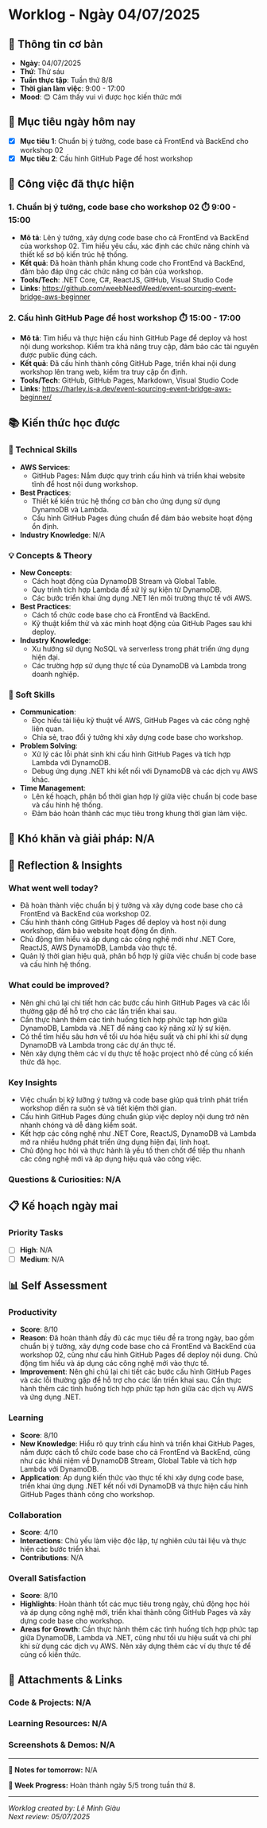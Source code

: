 # Worklog - Ngày 04/07/2025

## 📅 Thông tin cơ bản
- **Ngày**: 04/07/2025
- **Thứ**: Thứ sáu
- **Tuần thực tập**: Tuần thứ 8/8
- **Thời gian làm việc**: 9:00 - 17:00
- **Mood**: 😊 Cảm thấy vui vì được học kiến thức mới

## 🎯 Mục tiêu ngày hôm nay
- [x] **Mục tiêu 1**: Chuẩn bị ý tưởng, code base cả FrontEnd và BackEnd cho workshop 02
- [x] **Mục tiêu 2**: Cấu hình GitHub Page để host workshop

## 💼 Công việc đã thực hiện

### 1. Chuẩn bị ý tưởng, code base cho workshop 02 ⏱️ 9:00 - 15:00
- **Mô tả**: Lên ý tưởng, xây dựng code base cho cả FrontEnd và BackEnd của workshop 02. Tìm hiểu yêu cầu, xác định các chức năng chính và thiết kế sơ bộ kiến trúc hệ thống.
- **Kết quả**: Đã hoàn thành phần khung code cho FrontEnd và BackEnd, đảm bảo đáp ứng các chức năng cơ bản của workshop. 
- **Tools/Tech**: .NET Core, C#, ReactJS, GitHub, Visual Studio Code
- **Links**: https://github.com/weebNeedWeed/event-sourcing-event-bridge-aws-beginner

### 2. Cấu hình GitHub Page để host workshop ⏱️ 15:00 - 17:00
- **Mô tả**: Tìm hiểu và thực hiện cấu hình GitHub Page để deploy và host nội dung workshop. Kiểm tra khả năng truy cập, đảm bảo các tài nguyên được public đúng cách.
- **Kết quả**: Đã cấu hình thành công GitHub Page, triển khai nội dung workshop lên trang web, kiểm tra truy cập ổn định.
- **Tools/Tech**: GitHub, GitHub Pages, Markdown, Visual Studio Code
- **Links**: https://harley.is-a.dev/event-sourcing-event-bridge-aws-beginner/

## 📚 Kiến thức học được

### 🔧 Technical Skills

- **AWS Services**: 
	- GitHub Pages: Nắm được quy trình cấu hình và triển khai website tĩnh để host nội dung workshop.
- **Best Practices**: 
	- Thiết kế kiến trúc hệ thống cơ bản cho ứng dụng sử dụng DynamoDB và Lambda.
	- Cấu hình GitHub Pages đúng chuẩn để đảm bảo website hoạt động ổn định.
- **Industry Knowledge**: N/A

### 💡 Concepts & Theory
- **New Concepts**: 
	- Cách hoạt động của DynamoDB Stream và Global Table.
	- Quy trình tích hợp Lambda để xử lý sự kiện từ DynamoDB.
	- Các bước triển khai ứng dụng .NET lên môi trường thực tế với AWS.
- **Best Practices**: 
	- Cách tổ chức code base cho cả FrontEnd và BackEnd.
	- Kỹ thuật kiểm thử và xác minh hoạt động của GitHub Pages sau khi deploy.
- **Industry Knowledge**: 
	- Xu hướng sử dụng NoSQL và serverless trong phát triển ứng dụng hiện đại.
	- Các trường hợp sử dụng thực tế của DynamoDB và Lambda trong doanh nghiệp.

### 🤝 Soft Skills
- **Communication**: 
	- Đọc hiểu tài liệu kỹ thuật về AWS, GitHub Pages và các công nghệ liên quan.
	- Chia sẻ, trao đổi ý tưởng khi xây dựng code base cho workshop.
- **Problem Solving**: 
	- Xử lý các lỗi phát sinh khi cấu hình GitHub Pages và tích hợp Lambda với DynamoDB.
	- Debug ứng dụng .NET khi kết nối với DynamoDB và các dịch vụ AWS khác.
- **Time Management**: 
	- Lên kế hoạch, phân bổ thời gian hợp lý giữa việc chuẩn bị code base và cấu hình hệ thống.
	- Đảm bảo hoàn thành các mục tiêu trong khung thời gian làm việc.

## 🚧 Khó khăn và giải pháp: N/A

## 💭 Reflection & Insights

### What went well today?
- Đã hoàn thành việc chuẩn bị ý tưởng và xây dựng code base cho cả FrontEnd và BackEnd của workshop 02.
- Cấu hình thành công GitHub Pages để deploy và host nội dung workshop, đảm bảo website hoạt động ổn định.
- Chủ động tìm hiểu và áp dụng các công nghệ mới như .NET Core, ReactJS, AWS DynamoDB, Lambda vào thực tế.
- Quản lý thời gian hiệu quả, phân bổ hợp lý giữa việc chuẩn bị code base và cấu hình hệ thống.

### What could be improved?
- Nên ghi chú lại chi tiết hơn các bước cấu hình GitHub Pages và các lỗi thường gặp để hỗ trợ cho các lần triển khai sau.
- Cần thực hành thêm các tình huống tích hợp phức tạp hơn giữa DynamoDB, Lambda và .NET để nâng cao kỹ năng xử lý sự kiện.
- Có thể tìm hiểu sâu hơn về tối ưu hóa hiệu suất và chi phí khi sử dụng DynamoDB và Lambda trong các dự án thực tế.
- Nên xây dựng thêm các ví dụ thực tế hoặc project nhỏ để củng cố kiến thức đã học.

### Key Insights
- Việc chuẩn bị kỹ lưỡng ý tưởng và code base giúp quá trình phát triển workshop diễn ra suôn sẻ và tiết kiệm thời gian.
- Cấu hình GitHub Pages đúng chuẩn giúp việc deploy nội dung trở nên nhanh chóng và dễ dàng kiểm soát.
- Kết hợp các công nghệ như .NET Core, ReactJS, DynamoDB và Lambda mở ra nhiều hướng phát triển ứng dụng hiện đại, linh hoạt.
- Chủ động học hỏi và thực hành là yếu tố then chốt để tiếp thu nhanh các công nghệ mới và áp dụng hiệu quả vào công việc.

### Questions & Curiosities: N/A

## 📋 Kế hoạch ngày mai

### Priority Tasks
- [ ] **High**: N/A
- [ ] **Medium**: N/A

## 📊 Self Assessment

### Productivity
- **Score**: 8/10
- **Reason**: Đã hoàn thành đầy đủ các mục tiêu đề ra trong ngày, bao gồm chuẩn bị ý tưởng, xây dựng code base cho cả FrontEnd và BackEnd của workshop 02, cũng như cấu hình GitHub Pages để deploy nội dung. Chủ động tìm hiểu và áp dụng các công nghệ mới vào thực tế.
- **Improvement**: Nên ghi chú lại chi tiết các bước cấu hình GitHub Pages và các lỗi thường gặp để hỗ trợ cho các lần triển khai sau. Cần thực hành thêm các tình huống tích hợp phức tạp hơn giữa các dịch vụ AWS và ứng dụng .NET.

### Learning
- **Score**: 8/10
- **New Knowledge**: Hiểu rõ quy trình cấu hình và triển khai GitHub Pages, nắm được cách tổ chức code base cho cả FrontEnd và BackEnd, cũng như các khái niệm về DynamoDB Stream, Global Table và tích hợp Lambda với DynamoDB.
- **Application**: Áp dụng kiến thức vào thực tế khi xây dựng code base, triển khai ứng dụng .NET kết nối với DynamoDB và thực hiện cấu hình GitHub Pages thành công cho workshop.

### Collaboration
- **Score**: 4/10
- **Interactions**: Chủ yếu làm việc độc lập, tự nghiên cứu tài liệu và thực hiện các bước triển khai. 
- **Contributions**: N/A

### Overall Satisfaction
- **Score**: 8/10
- **Highlights**: Hoàn thành tốt các mục tiêu trong ngày, chủ động học hỏi và áp dụng công nghệ mới, triển khai thành công GitHub Pages và xây dựng code base cho workshop.
- **Areas for Growth**: Cần thực hành thêm các tình huống tích hợp phức tạp giữa DynamoDB, Lambda và .NET, cũng như tối ưu hiệu suất và chi phí khi sử dụng các dịch vụ AWS. Nên xây dựng thêm các ví dụ thực tế để củng cố kiến thức.

## 📎 Attachments & Links

### Code & Projects: N/A

### Learning Resources: N/A

### Screenshots & Demos: N/A

---

**📝 Notes for tomorrow:** N/A

**🎯 Week Progress:** Hoàn thành ngày 5/5 trong tuần thứ 8.

---
*Worklog created by: Lê Minh Giàu*  
*Next review: 05/07/2025*

